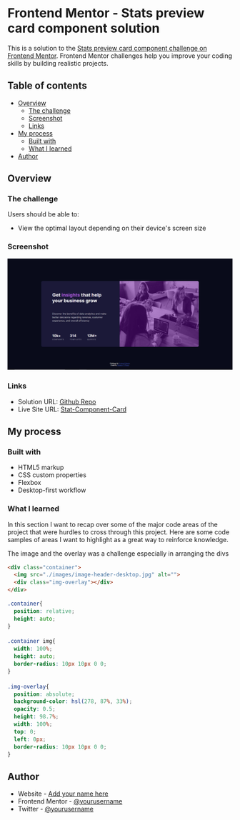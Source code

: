 # Frontend Mentor - Stats preview card component solution

This is a solution to the [Stats preview card component challenge on Frontend Mentor](https://www.frontendmentor.io/challenges/stats-preview-card-component-8JqbgoU62). Frontend Mentor challenges help you improve your coding skills by building realistic projects. 

## Table of contents

- [Overview](#overview)
  - [The challenge](#the-challenge)
  - [Screenshot](#screenshot)
  - [Links](#links)
- [My process](#my-process)
  - [Built with](#built-with)
  - [What I learned](#what-i-learned)
- [Author](#author)


## Overview

### The challenge

Users should be able to:

- View the optimal layout depending on their device's screen size

### Screenshot
![](./design/screenshot.PNG)

### Links

- Solution URL: [Github Repo](https://github.com/impuranjayp/Stat-Card-Preview-Component)
- Live Site URL: [Stat-Component-Card](https://your-live-site-url.com)

## My process

### Built with

- HTML5 markup
- CSS custom properties
- Flexbox
- Desktop-first workflow

### What I learned

In this section I want to recap over some of the major code areas of the project that were hurdles to cross through this project. 
Here are some code samples of areas I want to highlight as a great way to reinforce knowledge.

The image and the overlay was a challenge especially in arranging the divs
```html
<div class="container">
  <img src="./images/image-header-desktop.jpg" alt="">
  <div class="img-overlay"></div>
</div>
```
```css
.container{
  position: relative;
  height: auto;
}

.container img{
  width: 100%;
  height: auto;
  border-radius: 10px 10px 0 0;
}

.img-overlay{
  position: absolute;
  background-color: hsl(278, 87%, 33%);
  opacity: 0.5;
  height: 98.7%;
  width: 100%;
  top: 0;
  left: 0px;
  border-radius: 10px 10px 0 0;
}
```
## Author

- Website - [Add your name here](https://www.your-site.com)
- Frontend Mentor - [@yourusername](https://www.frontendmentor.io/profile/yourusername)
- Twitter - [@yourusername](https://www.twitter.com/yourusername)



